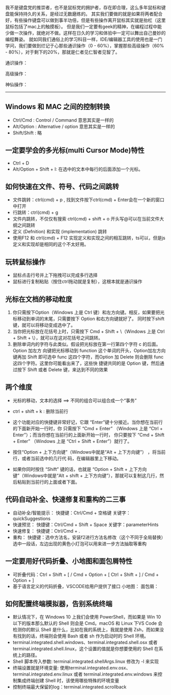 我不是键盘党的推崇者，也不是鼠标党的拥护者，存在即合理，这么多年鼠标和键盘能保持持久的关系，是经过无数磨练的。
其实我们要做的就是如果将两者配合好，有些操作键盘可以做到事半功倍，但是有些操作离开鼠标其实就是抬杠（这里鼠标包括了mac上的触摸板）。
但是我们一定要有geek的精神，在编程过程中能少做一次操作，就绝对不做。这样在日久的学习和体验中一定可以舞出自己曼妙的编程舞姿。
就如同我们通俗上的学习科目一样，IDE/编辑器工具的使用也是一门学问，我们要做到烂记于心那些通识操作（0 - 60%），掌握那些高级操作（60% - 80%），对于剩下的20%，那就是仁者见仁智者见智了。

通识操作：

高级操作：

神仙操作：

--------

## Windows 和 MAC 之间的控制转换

- Ctrl/Cmd : Control / Command 意思其实是一样的
- Alt/Option : Alternative / option 意思其实是一样的
- Shift/Shift : 略

## 一定要学会的多光标(multi Cursor Mode)特性

- Ctrl + D
- Alt/Option + Shift + I: 在选中的文本中每行的后面添加一个光标。

## 如何快速在文件、符号、代码之间跳转

- 文件跳转：ctrl(cmd) + p , 找到文件按下ctrl(cmd) + Enter会在一个新的窗口中打开
- 行跳转：ctrl(cmd) + g
- 文件内跳转，不仅仅有搜索 ctrl(cmd) + shift + o 开头写@可以在当前文件大纲之间跳转
- 定义 (Defnition) 和实现 (implementation) 跳转
- 使用F12 和 ctrl(cmd) + F12 实现定义和实现之间的相互跳转，ts可以，但是js定义和实现却是相同的这个不太好用。

## 玩转鼠标操作

- 鼠标点击行号并上下拖拽可以完成多行选择
- 鼠标进行复制粘贴（按住ctrl拖动就是复制），这根本就是通识操作

## 光标在文档的移动粒度

1. 你只需按下Option（Windows 上是 Ctrl 键）和左方向键。相反，如果要把光标移动到单词的末尾，只需要按下 Option 和右方向键就好了。
   同时按下shift键，就可以将移动变成选中了。
2. 当你把光标放在花括号上时，只需按下 Cmd + Shift + \（Windows 上是 Ctrl + Shift + \），就可以在这对花括号之间跳转。
3. 删除单词内的字符与此类似。假设把光标放在第一行第四个字符 c 的后面。Option 加左方
   向键把光标移动到 function 这个单词的开头，Option加左方向键再加 Shift 即可选中 func
   这四个字符，而Option 加 Delete 则会删除 func 这四个字符。这里你可能看出来了，这些快
   捷键共同的是 Option 键，然后通过按下 Shift 或者 Delete 键，来达到不同的效果

## 两个维度

- 光标的移动，文本的选择 ==> 不同的组合可以组合成一个“事务”

- ctrl + shift + k : 删除当前行

- 这个功能对应的快捷键非常好记，它跟 “Enter”键十分接近。当你想在当前行的下面新开始一行时，你
  只需按下 “Cmd + Enter” （Windows 上是 “Ctrl + Enter”）；而当你想在当前行的上面新开始一行时，
  你只要按下 “Cmd + Shift + Enter” （Windows 上是 “Ctrl + Shift + Enter”）就行了。

- 按住“Option + 上下方向键”（Windows中就是“Alt + 上下方向键”） ，将当前行，或者当前选中的几行代
  码，在编辑器里上下移动。

- 如果你同时按住 “Shift” 键的话，也就是 “Option + Shift + 上下方向键”（Windows中就是“Alt + shift +
  上下方向键”），那就可以复制这几行，然后粘贴到当前行的上面或者下面。

## 代码自动补全、快速修复和重构的二三事

- 自动补全/智能提示：
  	快捷键：Ctrl/Cmd + 空格键
    	关键字：quickSuggestions	
- 快速预览：
  	快捷键：Ctrl/Cmd + Shift + Space
    	关键字：parameterHints
- 快速修复：
  	快捷键：Ctrl/Cmd + .
- 重构：
  	快捷键：选中方法名，安装f2进行方法名修改（这个不同于全局替换）
    	选中一段话，左边出现的黄色小灯泡可以用来进一步方法抽取等重构

## 一定要用好代码折叠、小地图和面包屑特性

- 可折叠代码：Ctrl + Shift + [ / Cmd + Option + [
  					       Ctrl + Shift + ] / Cmd + Option + ]
- 基于语言定义的代码折叠，VSCODE给用户提供了接口
  小地图：
  面包屑：

## 如何配置终端模拟器，告别系统终端

- 默认情况下，在 Windows 10 上我们会使用 PowerShell，而如果是 Win 10 以下的版本那么默认的 Shell 则会是 Cmd。macOS 和 Linux 下VS Code 会检测你的默认 Shell 是什么，比如在我的系统上，我就是使用 Zsh，而如果没有找到的话，终端则会使用 Bash 或者 sh 作为启动时的 Shell 环境。
- terminal.integrated.shell.windows、terminal.integrated.shell.osx 或者 terminal.integrated.shell.linux，这个设置的值就是你想要使用的 Shell 在系统上的路径。
- Shell 脚本传入参数: terminal.integrated.shellArgs.linux 修改为 -l 来实现
- 终端设置就是环境变量: 使用terminal.integrated.env.osx、terminal.integrated.env.linux 或者 terminal.integrated.env.windows 来控制集成终端创建 Shell 时，该使用哪些特殊的环境变量
- 控制终端最大保留的log：terminal.integrated.scrollback